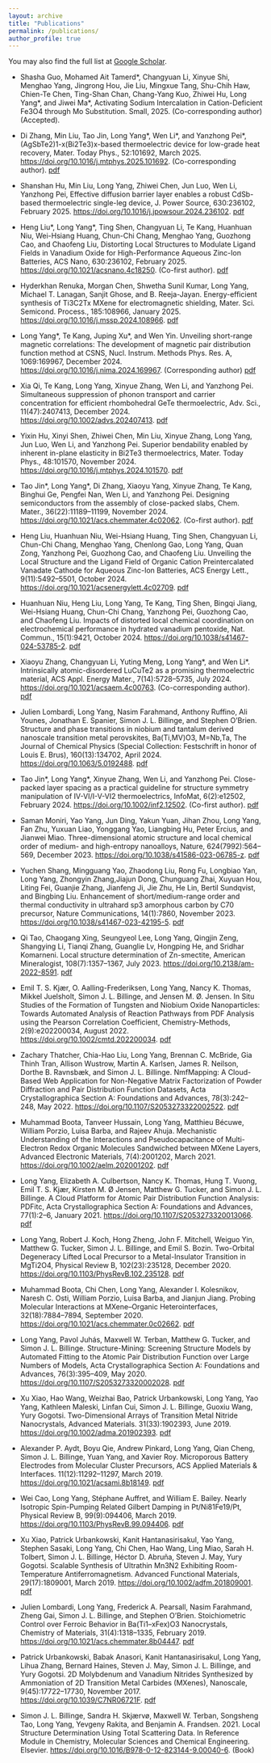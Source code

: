 ```yaml
---
layout: archive
title: "Publications"
permalink: /publications/
author_profile: true
---
```


You may also find the full list at <a href="https://scholar.google.com/citations?user=H2mOKp8AAAAJ" target="_blank">Google Scholar</a>.

-   Shasha Guo, Mohamed Ait Tamerd\*, Changyuan Li, Xinyue Shi, Menghao Yang, Jingrong Hou, Jie Liu, Mingxue Tang, Shu-Chih Haw, Chien-Te Chen, Ting-Shan Chan, Chang-Yang Kuo, Zhiwei Hu, Long Yang\*, and Jiwei Ma\*, Activating Sodium Intercalation in Cation-Deficient Fe3O4 through Mo Substitution. Small, 2025. (Co-corresponding author) (Accepted).

-   Di Zhang, Min Liu, Tao Jin, Long Yang\*, Wen Li\*, and Yanzhong Pei\*, (AgSbTe2)1-x(Bi2Te3)x-based thermoelectric device for low-grade heat recovery, Mater. Today Phys., 52:101692, March 2025. https://doi.org/10.1016/j.mtphys.2025.101692. (Co-corresponding author). [pdf](/files/papers/10.1016:j.mtphys.2025.101692.pdf)

-	Shanshan Hu, Min Liu, Long Yang, Zhiwei Chen, Jun Luo, Wen Li, Yanzhong Pei, Effective diffusion barrier layer enables a robust CdSb-based thermoelectric single-leg device, J. Power Source, 630:236102, February 2025. https://doi.org/10.1016/j.jpowsour.2024.236102. [pdf](files/papers/10.1016:j.jpowsour.2024.236102.pdf)

-	Heng Liu\*, Long Yang\*, Ting Shen, Changyuan Li, Te Kang, Huanhuan Niu, Wei-Hsiang Huang, Chun-Chi Chang, Menghao Yang, Guozhong Cao, and Chaofeng Liu, Distorting Local Structures to Modulate Ligand Fields in Vanadium Oxide for High-Performance Aqueous Zinc-Ion Batteries, ACS Nano, 630:236102, February 2025. https://doi.org/10.1021/acsnano.4c18250. (Co-first author). [pdf](files/papers/10.1021:acsnano.4c18250.pdf)

-	Hyderkhan Renuka, Morgan Chen, Shwetha Sunil Kumar, Long Yang, Michael T. Lanagan, Sanjit Ghose, and B. Reeja-Jayan. Energy-efficient synthesis of Ti3C2Tx MXene for electromagnetic shielding, Mater. Sci. Semicond. Process., 185:108966, January 2025. https://doi.org/10.1016/j.mssp.2024.108966. [pdf](/files/papers/10.1016:j.mssp.2024.108966.pdf)

-	Long Yang\*, Te Kang, Juping Xu\*, and Wen Yin. Unveiling short-range magnetic correlations: The development of magnetic pair distribution function method at CSNS, Nucl. Instrum. Methods Phys. Res. A, 1069:169967, December 2024. https://doi.org/10.1016/j.nima.2024.169967. (Corresponding author) [pdf](/files/papers/10.1016:j.nima.2024.169967.pdf)

-	Xia Qi, Te Kang, Long Yang, Xinyue Zhang, Wen Li, and Yanzhong Pei. Simultaneous suppression of phonon transport and carrier concentration for efficient rhombohedral GeTe thermoelectric, Adv. Sci., 11(47):2407413, December 2024. https://doi.org/10.1002/advs.202407413. [pdf](/files/papers/10.1002:advs.202407413.pdf)

-   Yixin Hu, Xinyi Shen, Zhiwei Chen, Min Liu, Xinyue Zhang, Long Yang, Jun Luo, Wen Li, and Yanzhong Pei. Superior bendability enabled by inherent in-plane elasticity in Bi2Te3 thermoelectrics, Mater. Today Phys., 48:101570, November 2024. https://doi.org/10.1016/j.mtphys.2024.101570. [pdf](/files/papers/10.1016:j.mtphys.2024.101570.pdf)

-	Tao Jin\*, Long Yang\*, Di Zhang, Xiaoyu Yang, Xinyue Zhang, Te Kang, Binghui Ge, Pengfei Nan, Wen Li, and Yanzhong Pei. Designing semiconductors from the assembly of close-packed slabs, Chem. Mater., 36(22):11189–11199, November 2024. https://doi.org/10.1021/acs.chemmater.4c02062. (Co-first author). [pdf](/files/papers/10.1021:acs.chemmater.4c02062.pdf)

-   Heng Liu, Huanhuan Niu, Wei-Hsiang Huang, Ting Shen, Changyuan Li, Chun-Chi Chang, Menghao Yang, Chenlong Gao, Long Yang, Quan Zong, Yanzhong Pei, Guozhong Cao, and Chaofeng Liu. Unveiling the Local Structure and the Ligand Field of Organic Cation Preintercalated Vanadate Cathode for Aqueous Zinc-Ion Batteries, ACS Energy Lett., 9(11):5492–5501, October 2024. https://doi.org/10.1021/acsenergylett.4c02709. [pdf](/files/papers/10.1021:acsenergylett.4c02709.pdf)

-	Huanhuan Niu, Heng Liu, Long Yang, Te Kang, Ting Shen, Bingqi Jiang, Wei-Hsiang Huang, Chun-Chi Chang, Yanzhong Pei, Guozhong Cao, and Chaofeng Liu. Impacts of distorted local chemical coordination on electrochemical performance in hydrated vanadium pentoxide, Nat. Commun., 15(1):9421, October 2024. https://doi.org/10.1038/s41467-024-53785-2. [pdf](/files/papers/10.1038:s41467-024-53785-2.pdf)

-	Xiaoyu Zhang, Changyuan Li, Yuting Meng, Long Yang\*, and Wen Li\*. Intrinsically atomic-disordered LuCuTe2 as a promising thermoelectric material, ACS Appl. Energy Mater., 7(14):5728–5735, July 2024. https://doi.org/10.1021/acsaem.4c00763. (Co-corresponding author). [pdf](/files/papers/10.1021:acsaem.4c00763.pdf)

-	Julien Lombardi, Long Yang, Nasim Farahmand, Anthony Ruffino, Ali Younes, Jonathan E. Spanier, Simon J. L. Billinge, and Stephen O’Brien. Structure and phase transitions in niobium and tantalum derived nanoscale transition metal perovskites, Ba(Ti,MV)O3, M=Nb,Ta, The Journal of Chemical Physics (Special Collection: Festschrift in honor of Louis E. Brus), 160(13):134702, April 2024. https://doi.org/10.1063/5.0192488. [pdf](/files/papers/10.1063:5.0192488.pdf)

-	Tao Jin\*, Long Yang\*, Xinyue Zhang, Wen Li, and Yanzhong Pei. Close-packed layer spacing as a practical guideline for structure symmetry manipulation of IV-VI/I-V-VI2 thermoelectrics, InfoMat, 6(2):e12502, February 2024. https://doi.org/10.1002/inf2.12502. (Co-first author). [pdf](/files/papers/10.1002:inf2.12502.pdf)

-	Saman Moniri, Yao Yang, Jun Ding, Yakun Yuan, Jihan Zhou, Long Yang, Fan Zhu, Yuxuan Liao, Yonggang Yao, Liangbing Hu, Peter Ercius, and Jianwei Miao. Three-dimensional atomic structure and local chemical order of medium- and high-entropy nanoalloys, Nature, 624(7992):564–569, December 2023. https://doi.org/10.1038/s41586-023-06785-z. [pdf](/files/papers/10.1038:s41586-023-06785-z.pdf)

-	Yuchen Shang, Mingguang Yao, Zhaodong Liu, Rong Fu, Longbiao Yan, Long Yang, Zhongyin Zhang,Jiajun Dong, Chunguang Zhai, Xuyuan Hou, Liting Fei, Guanjie Zhang, Jianfeng Ji, Jie Zhu, He Lin, Bertil Sundqvist, and Bingbing Liu. Enhancement of short/medium-range order and thermal conductivity in ultrahard sp3 amorphous carbon by C70 precursor, Nature Communications, 14(1):7860, November 2023. https://doi.org/10.1038/s41467-023-42195-5. [pdf](/files/papers/10.1038:s41467-023-42195-5.pdf)

-	Qi Tao, Chaogang Xing, Seungyeol Lee, Long Yang, Qingjin Zeng, Shangying Li, Tianqi Zhang, Guanglie Lv, Hongping He, and Sridhar Komarneni. Local structure determination of Zn-smectite, American Mineralogist, 108(7):1357–1367, July 2023. https://doi.org/10.2138/am-2022-8591. [pdf](/files/papers/10.2138:am-2022-8591.pdf)

-	Emil T. S. Kjær, O. Aalling-Frederiksen, Long Yang, Nancy K. Thomas, Mikkel Juelsholt, Simon J. L. Billinge, and Jensen M. Ø. Jensen. In Situ Studies of the Formation of Tungsten and Niobium Oxide Nanoparticles: Towards Automated Analysis of Reaction Pathways from PDF Analysis using the Pearson Correlation Coefficient, Chemistry-Methods, 2(9):e202200034, August 2022. https://doi.org/10.1002/cmtd.202200034. [pdf](/files/papers/10.1002:cmtd.202200034.pdf)

-	Zachary Thatcher, Chia-Hao Liu, Long Yang, Brennan C. McBride, Gia Thinh Tran, Allison Wustrow, Martin A. Karlsen, James R. Neilson, Dorthe B. Ravnsbæk, and Simon J. L. Billinge. NmfMapping: A Cloud-Based Web Application for Non-Negative Matrix Factorization of Powder Diffraction and Pair Distribution Function Datasets, Acta Crystallographica Section A: Foundations and Advances, 78(3):242–248, May 2022. https://doi.org/10.1107/S2053273322002522. [pdf](/files/papers/10.1107:S2053273322002522.pdf)

-	Muhammad Boota, Tanveer Hussain, Long Yang, Matthieu Bécuwe, William Porzio, Luisa Barba, and Rajeev Ahuja. Mechanistic Understanding of the Interactions and Pseudocapacitance of Multi-Electron Redox Organic Molecules Sandwiched between MXene Layers, Advanced Electronic Materials, 7(4):2001202, March 2021. https://doi.org/10.1002/aelm.202001202. [pdf](/files/papers/10.1002:aelm.202001202.pdf)

-	Long Yang, Elizabeth A. Culbertson, Nancy K. Thomas, Hung T. Vuong, Emil T. S. Kjær, Kirsten M. Ø Jensen, Matthew G. Tucker, and Simon J. L. Billinge. A Cloud Platform for Atomic Pair Distribution Function Analysis: PDFitc, Acta Crystallographica Section A: Foundations and Advances, 77(1):2–6, January 2021.  https://doi.org/10.1107/S2053273320013066. [pdf](/files/papers/10.1107:S2053273320013066.pdf)

-	Long Yang, Robert J. Koch, Hong Zheng, John F. Mitchell, Weiguo Yin, Matthew G. Tucker, Simon J. L. Billinge, and Emil S. Bozin. Two-Orbital Degeneracy Lifted Local Precursor to a Metal-Insulator Transition in MgTi2O4, Physical Review B, 102(23):235128, December 2020. https://doi.org/10.1103/PhysRevB.102.235128. [pdf](/files/papers/10.1103:PhysRevB.102.235128.pdf)

-	Muhammad Boota, Chi Chen, Long Yang, Alexander I. Kolesnikov, Naresh C. Osti, William Porzio, Luisa Barba, and Jianjun Jiang. Probing Molecular Interactions at MXene–Organic Heterointerfaces, 32(18):7884–7894, September 2020. https://doi.org/10.1021/acs.chemmater.0c02662. [pdf](/files/papers/10.1021:acs.chemmater.0c02662.pdf)

-	Long Yang, Pavol Juhás, Maxwell W. Terban, Matthew G. Tucker, and Simon J. L. Billinge. Structure-Mining: Screening Structure Models by Automated Fitting to the Atomic Pair Distribution Function over Large Numbers of Models, Acta Crystallographica Section A: Foundations and Advances, 76(3):395–409, May 2020. https://doi.org/10.1107/S2053273320002028. [pdf](/files/papers/10.1107:S2053273320002028.pdf)

-	Xu Xiao, Hao Wang, Weizhai Bao, Patrick Urbankowski, Long Yang, Yao Yang, Kathleen Maleski, Linfan Cui, Simon J. L. Billinge, Guoxiu Wang, Yury Gogotsi. Two-Dimensional Arrays of Transition Metal Nitride Nanocrystals, Advanced Materials. 31(33):1902393, June 2019. https://doi.org/10.1002/adma.201902393. [pdf](/files/papers/10.1002:adma.201902393.pdf)

-	Alexander P. Aydt, Boyu Qie, Andrew Pinkard, Long Yang, Qian Cheng, Simon J. L. Billinge, Yuan Yang, and Xavier Roy. Microporous Battery Electrodes from Molecular Cluster Precursors, ACS Applied Materials & Interfaces. 11(12):11292–11297, March 2019. https://doi.org/10.1021/acsami.8b18149. [pdf](/files/papers/10.1021:acsami.8b18149.pdf)

-	Wei Cao, Long Yang, Stéphane Auffret, and William E. Bailey. Nearly Isotropic Spin-Pumping Related Gilbert Damping in Pt/Ni81Fe19/Pt, Physical Review B, 99(9):094406, March 2019. https://doi.org/10.1103/PhysRevB.99.094406. [pdf](/files/papers/10.1103:PhysRevB.99.094406.pdf)

-	Xu Xiao, Patrick Urbankowski, Kanit Hantanasirisakul, Yao Yang, Stephen Sasaki, Long Yang, Chi Chen, Hao Wang, Ling Miao, Sarah H. Tolbert, Simon J. L. Billinge, Héctor D. Abruña, Steven J. May, Yury Gogotsi. Scalable Synthesis of Ultrathin Mn3N2 Exhibiting Room-Temperature Antiferromagnetism. Advanced Functional Materials, 29(17):1809001, March 2019. https://doi.org/10.1002/adfm.201809001. [pdf](/files/papers/10.1002:adfm.201809001.pdf)

-	Julien Lombardi, Long Yang, Frederick A. Pearsall, Nasim Farahmand, Zheng Gai, Simon J. L. Billinge, and Stephen O’Brien. Stoichiometric Control over Ferroic Behavior in Ba(Ti1–xFex)O3 Nanocrystals, Chemistry of Materials, 31(4):1318–1335, February 2019. https://doi.org/10.1021/acs.chemmater.8b04447. [pdf](/files/papers/10.1021:acs.chemmater.8b04447.pdf)

-	Patrick Urbankowski, Babak Anasori, Kanit Hantanasirisakul, Long Yang, Lihua Zhang, Bernard Haines, Steven J. May, Simon J. L. Billinge, and Yury Gogotsi. 2D Molybdenum and Vanadium Nitrides Synthesized by Ammoniation of 2D Transition Metal Carbides (MXenes), Nanoscale, 9(45):17722–17730, November 2017. https://doi.org/10.1039/C7NR06721F. [pdf](/files/papers/10.1039:C7NR06721F.pdf)

-	Simon J. L. Billinge, Sandra H. Skjærvø, Maxwell W. Terban, Songsheng Tao, Long Yang, Yevgeny Rakita, and Benjamin A. Frandsen. 2021. Local Structure Determination Using Total Scattering Data. In Reference Module in Chemistry, Molecular Sciences and Chemical Engineering. Elsevier. https://doi.org/10.1016/B978-0-12-823144-9.00040-6. (Book)



<!-- {% include base_path %}

{% for post in site.publications reversed %}
  {% include archive-single.html %}
{% endfor %} -->


